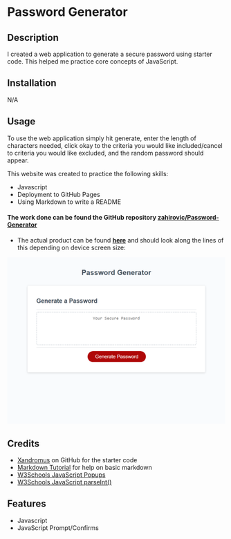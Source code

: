 # Password Generator

## Description

I created a web application to generate a secure password using starter code. This helped me practice core concepts of JavaScript.  

## Installation

N/A

## Usage 

To use the web application simply hit generate, enter the length of characters needed, click okay to the criteria you would like included/cancel to criteria you would like excluded, and the random password should appear.

This website was created to practice the following skills:
- Javascript
- Deployment to GitHub Pages
- Using Markdown to write a README

#### The work done can be found the GitHub repository [zahirovic/Password-Generator](https://github.com/zahirovic/Password-Generator)
- The actual product can be found **[here](https://zahirovic.github.io/Password-Generator/)** and should look along the lines of this depending on device screen size:


![Password generator example](assets/password-generator-screenshot.png)



## Credits
- [Xandromus](https://github.com/coding-boot-camp/friendly-parakeet) on GitHub for the starter code 
- [Markdown Tutorial](https://www.markdowntutorial.com/) for help on basic markdown 
- [W3Schools JavaScript Popups](https://www.w3schools.com/js/js_popup.asp)
- [W3Schools JavaScript parseInt()](https://www.w3schools.com/jsref/jsref_parseint.asp)

## Features
- Javascript
- JavaScript Prompt/Confirms 
